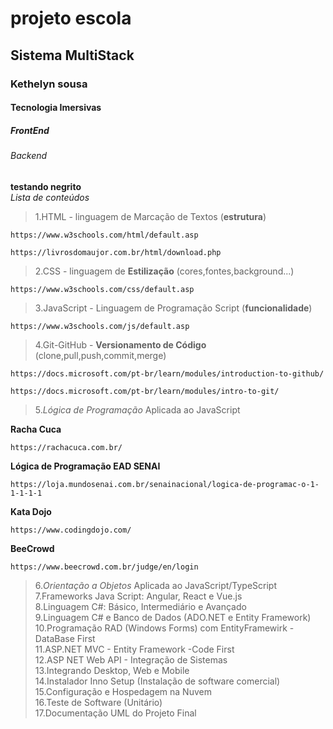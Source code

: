 <h1> projeto escola </h1>
 <h2> Sistema MultiStack </h2>
 <h3> Kethelyn sousa </h3>
 <h4> Tecnologia Imersivas </h4>
 <h5> FrontEnd </H5> 
 <h6> Backend </h6>
 
 **testando negrito**<br>
*Lista de conteúdos*

>1.HTML - linguagem de Marcação de Textos (**estrutura**)<br>
```
https://www.w3schools.com/html/default.asp
```
```
https://livrosdomaujor.com.br/html/download.php
```
>2.CSS  - linguagem de **Estilização** (cores,fontes,background...)<br>
```
https://www.w3schools.com/css/default.asp
```
>3.JavaScript - Linguagem de Programação Script (**funcionalidade**)<br>

```
https://www.w3schools.com/js/default.asp
```
>4.Git-GitHub - **Versionamento de Código** (clone,pull,push,commit,merge)<br>

```
https://docs.microsoft.com/pt-br/learn/modules/introduction-to-github/
```
```
https://docs.microsoft.com/pt-br/learn/modules/intro-to-git/
```

>5.*Lógica de Programação* Aplicada ao JavaScript<br>

**Racha Cuca**

```
https://rachacuca.com.br/
```
**Lógica de Programação EAD SENAI**
```
https://loja.mundosenai.com.br/senainacional/logica-de-programac-o-1-1-1-1-1
```
**Kata Dojo**
```
https://www.codingdojo.com/
```
**BeeCrowd**
```
https://www.beecrowd.com.br/judge/en/login
```

>6.*Orientação a Objetos* Aplicada ao JavaScript/TypeScript<br>
>7.Frameworks Java Script: Angular, React e Vue.js<br>
>8.Linguagem C#: Básico, Intermediário e Avançado<br>
>9.Linguagem C# e Banco de Dados (ADO.NET e Entity Framework)<br>
>10.Programação RAD (Windows Forms) com EntityFramewirk - DataBase First<br>
>11.ASP.NET MVC - Entity Framework -Code First<br>
>12.ASP NET Web API - Integração de Sistemas<br>
>13.Integrando Desktop, Web e Mobile<br>
>14.Instalador Inno Setup (Instalação de software comercial)<br>
>15.Configuração e Hospedagem na Nuvem<br>
>16.Teste de Software (Unitário)<br>
>17.Documentação UML do Projeto Final<br>

